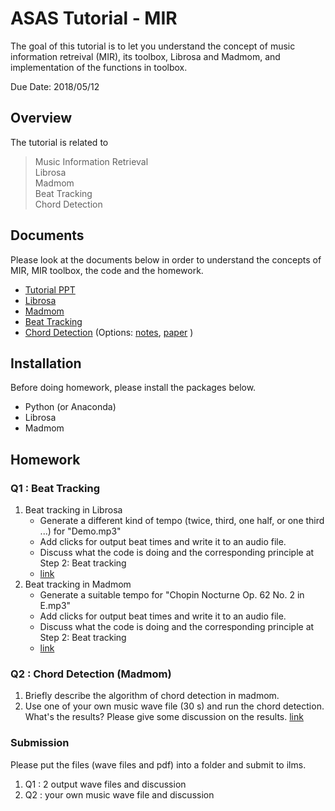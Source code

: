 # ASAS Tutorial - MIR

The goal of this tutorial is to let you understand the concept of music information retreival (MIR), its toolbox, Librosa and Madmom, and implementation of the functions in toolbox.

Due Date: 2018/05/12

## Overview
The tutorial is related to 
> Music Information Retrieval  
> Librosa  
> Madmom  
> Beat Tracking    
> Chord Detection   

## Documents

Please look at the documents below in order to understand the concepts of MIR, MIR toolbox, the code and the homework. 

* [Tutorial PPT](https://docs.google.com/presentation/d/1DbQDEw_j4ZasM3ywzMdGcfkyMYt1ZDAAWIULfyNwDRE/edit?usp=sharing)
* [Librosa](https://hackmd.io/BSdk7rjRRWWZf0ifZIAOwA#)
* [Madmom](https://github.com/bobolee1239/ASAS/blob/master/madmom.md)
* [Beat Tracking](https://docs.google.com/presentation/d/1DbQDEw_j4ZasM3ywzMdGcfkyMYt1ZDAAWIULfyNwDRE/edit?usp=sharing)
* [Chord Detection](https://docs.google.com/presentation/d/1DbQDEw_j4ZasM3ywzMdGcfkyMYt1ZDAAWIULfyNwDRE/edit?usp=sharing) (Options:  [notes](https://drive.google.com/file/d/1T6T-45uemqPi72cfWbH5wUn9zL10bhYL/view?usp=sharing), [paper](https://arxiv.org/pdf/1612.05065.pdf) )

## Installation

Before doing homework, please install the packages below.

* Python (or Anaconda)
* Librosa 
* Madmom  

## Homework

### Q1 : Beat Tracking

1. Beat tracking in Librosa
	* Generate a different kind of tempo (twice, third, one half, or one third ...) for "Demo.mp3"
	* Add clicks for output beat times and write it to an audio file. 
	* Discuss what the code is doing and the corresponding principle at Step 2: Beat tracking
	* [link](https://github.com/jkang3322/ASAS-MIR-Tutorial/blob/master/beat_tracking/beat_track_librosa.ipynb)
2. Beat tracking in Madmom
	* Generate a suitable tempo for "Chopin Nocturne Op. 62 No. 2 in E.mp3" 
	* Add clicks for output beat times and write it to an audio file. 
	* Discuss what the code is doing and the corresponding principle at Step 2: Beat tracking
	* [link](https://github.com/jkang3322/ASAS-MIR-Tutorial/blob/master/beat_tracking/beat_track_madmom.ipynb)

### Q2 : Chord Detection (Madmom)

1. Briefly describe the algorithm of chord detection in madmom.	
2. Use one of your own music wave file (30 s) and run the chord detection. What's the results? Please give some discussion on the results. [link](https://github.com/jkang3322/ASAS-MIR-Tutorial/blob/master/Chord_Detection/chord.py)

### Submission

Please put the files (wave files and pdf) into a folder and submit to ilms.

1. Q1 : 2 output wave files and discussion
2. Q2 : your own music wave file and discussion

